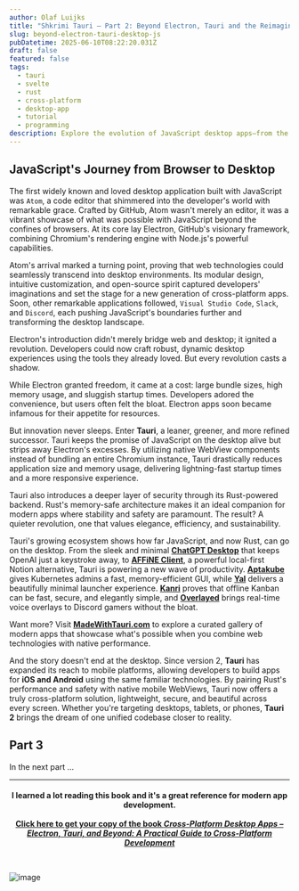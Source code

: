 ```yaml
---
author: Olaf Luijks
title: "Shkrimi Tauri – Part 2: Beyond Electron, Tauri and the Reimagining of Desktop JavaScript"
slug: beyond-electron-tauri-desktop-js
pubDatetime: 2025-06-10T08:22:20.031Z
draft: false
featured: false
tags:
  - tauri
  - svelte
  - rust
  - cross-platform
  - desktop-app
  - tutorial
  - programming
description: Explore the evolution of JavaScript desktop apps—from the rise of Electron and Atom to the lean, secure future made possible by Tauri and Rust. A developer-focused journey into modern cross-platform development.
---
```


## JavaScript's Journey from Browser to Desktop

The first widely known and loved desktop application built with JavaScript was `Atom`, a code editor that shimmered into the developer's world with remarkable grace. Crafted by GitHub, Atom wasn't merely an editor, it was a vibrant showcase of what was possible with JavaScript beyond the confines of browsers. At its core lay Electron, GitHub's visionary framework, combining Chromium's rendering engine with Node.js's powerful capabilities.

Atom's arrival marked a turning point, proving that web technologies could seamlessly transcend into desktop environments. Its modular design, intuitive customization, and open-source spirit captured developers' imaginations and set the stage for a new generation of cross-platform apps. Soon, other remarkable applications followed, `Visual Studio Code`, `Slack`, and `Discord`, each pushing JavaScript's boundaries further and transforming the desktop landscape.

Electron's introduction didn't merely bridge web and desktop; it ignited a revolution. Developers could now craft robust, dynamic desktop experiences using the tools they already loved. But every revolution casts a shadow.

While Electron granted freedom, it came at a cost: large bundle sizes, high memory usage, and sluggish startup times. Developers adored the convenience, but users often felt the bloat. Electron apps soon became infamous for their appetite for resources.

But innovation never sleeps. Enter **Tauri**, a leaner, greener, and more refined successor. Tauri keeps the promise of JavaScript on the desktop alive but strips away Electron's excesses. By utilizing native WebView components instead of bundling an entire Chromium instance, Tauri drastically reduces application size and memory usage, delivering lightning-fast startup times and a more responsive experience.

Tauri also introduces a deeper layer of security through its Rust-powered backend. Rust's memory-safe architecture makes it an ideal companion for modern apps where stability and safety are paramount. The result? A quieter revolution, one that values elegance, efficiency, and sustainability.

Tauri's growing ecosystem shows how far JavaScript, and now Rust, can go on the desktop. From the sleek and minimal **[ChatGPT Desktop](https://github.com/flaviodelgrosso/chatgpt-desktop-app-tauri)** that keeps OpenAI just a keystroke away, to **[AFFiNE Client](https://madewithtauri.com/submissions/affine-client)**, a powerful local-first Notion alternative, Tauri is powering a new wave of productivity. **[Aptakube](https://aptakube.com)** gives Kubernetes admins a fast, memory-efficient GUI, while **[Yal](https://madewithtauri.com/submissions/yal)** delivers a beautifully minimal launcher experience. **[Kanri](https://www.kanriapp.com)** proves that offline Kanban can be fast, secure, and elegantly simple, and **[Overlayed](https://overlayed.dev)** brings real-time voice overlays to Discord gamers without the bloat.

Want more? Visit [**MadeWithTauri.com**](https://madewithtauri.com) to explore a curated gallery of modern apps that showcase what's possible when you combine web technologies with native performance.

And the story doesn't end at the desktop. Since version 2, **Tauri** has expanded its reach to mobile platforms, allowing developers to build apps for **iOS and Android** using the same familiar technologies. By pairing Rust's performance and safety with native mobile WebViews, Tauri now offers a truly cross-platform solution, lightweight, secure, and beautiful across every screen. Whether you're targeting desktops, tablets, or phones, **Tauri 2** brings the dream of one unified codebase closer to reality.

## Part 3

In the next part ...

---

<h4 style="text-align: center; padding-bottom: 26px;">
I learned a lot reading this book and it's a great reference for modern app development.<br /><br />
<a 
  href="https://amzn.to/43s2EFU" target="_blank">Click here to get your copy of the book <em>Cross-Platform Desktop Apps – Electron, Tauri, and Beyond: A Practical Guide to Cross-Platform Development</em>
</a>
</h4>

![image](@/assets/images/cross-platform-apps.jpg)
